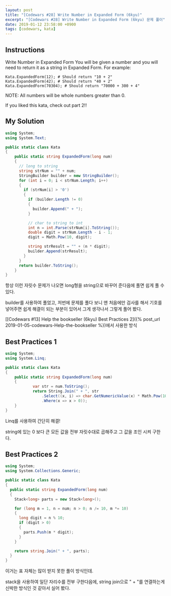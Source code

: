 ```yaml
---
layout: post
title: "[Codewars #28] Write Number in Expanded Form (6kyu)"
excerpt: "[Codewars #28] Write Number in Expanded Form (6kyu) 문제 풀이"
date: 2019-01-12 23:58:00 +0900
tags: [codewars, kata]
---
```


## Instructions

Write Number in Expanded Form
You will be given a number and you will need to return it as a string in Expanded Form. For example:

```
Kata.ExpandedForm(12); # Should return "10 + 2"
Kata.ExpandedForm(42); # Should return "40 + 2"
Kata.ExpandedForm(70304); # Should return "70000 + 300 + 4"
```

NOTE: All numbers will be whole numbers greater than 0.

If you liked this kata, check out part 2!!

## My Solution

```csharp
using System;
using System.Text;

public static class Kata
{
    public static string ExpandedForm(long num)
    {
      // long to string
      string strNum = "" + num;
      StringBuilder builder = new StringBuilder();
      for (int i = 0; i < strNum.Length; i++)
      {
        if (strNum[i] > '0')
        {
          if (builder.Length != 0)
          {
            builder.Append(" + ");
          }

          // char to string to int
          int n = int.Parse(strNum[i].ToString());
          double digit = strNum.Length - i - 1;
          digit = Math.Pow(10, digit);

          string strResult = "" + (n * digit);
          builder.Append(strResult);
        }
      }
      return builder.ToString();
    }
}
```

항상 이런 자릿수 문제가 나오면 long형을 string으로 바꾸어 준다음에 풀면 쉽게 풀 수 있다.

builder를 사용하여 풀었고, 저번에 문제를 풀다 보니 맨 처음에만 검사를 해서 기호를 넣어주면 쉽게 해결이 되는 부분이 있어서 그게 생각나서 그렇게 풀어 봤다.

[[Codewars #13] Help the bookseller (6kyu) Best Practices 2]({% post_url 2019-01-05-codewars-Help-the-bookseller %})에서 사용한 방식

## Best Practices 1

```csharp
using System;
using System.Linq;

public static class Kata
{
    public static string ExpandedForm(long num)
    {
            var str = num.ToString();
            return String.Join(" + ", str
                .Select((x, i) => char.GetNumericValue(x) * Math.Pow(10, str.Length - i - 1))
                .Where(x => x > 0));
    }
}
```

Linq를 사용하여 간단히 해결!

string에 있는 0 보다 큰 모든 값을 전부 자릿수대로 곱해주고 그 값을 조인 시켜 구한다.

## Best Practices 2

```csharp
using System;
using System.Collections.Generic;

public static class Kata
{
  public static string ExpandedForm(long num)
  {
    Stack<long> parts = new Stack<long>();

    for (long m = 1, n = num; n > 0; n /= 10, m *= 10)
    {
      long digit = n % 10;
      if (digit > 0)
      {
        parts.Push(m * digit);
      }
    }

    return string.Join(" + ", parts);
  }
}
```

이거는 표 자체는 많이 받지 못한 풀이 방식인데.

stack을 사용하여 일단 자리수를 전부 구한다음에, string join으로 " + "를 연결하는게 신박한 방식인 것 같아서 실어 봤다.